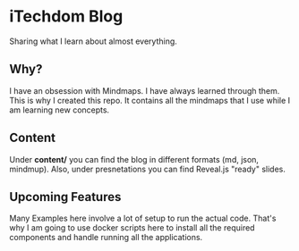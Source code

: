 # iTechdom Blog
Sharing what I learn about almost everything.

## Why?
I have an obsession with Mindmaps. I have always learned through them. This is why I created this repo. It contains all the mindmaps that I use while I am learning new concepts.

## Content
Under **content/** you can find the blog in different formats (md, json, mindmup). Also, under presnetations you can find Reveal.js "ready" slides.

## Upcoming Features
Many Examples here involve a lot of setup to run the actual code. That's why I am going to use docker scripts here to install all the required components and handle running all the applications.
